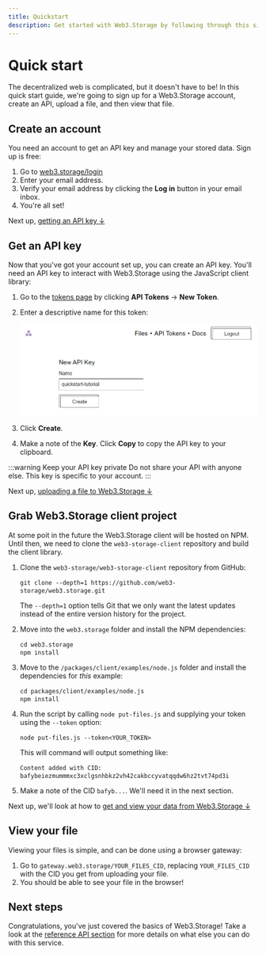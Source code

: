 ```yaml
---
title: Quickstart
description: Get started with Web3.Storage by following through this simple workflow.
---
```


# Quick start

The decentralized web is complicated, but it doesn't have to be! In this quick start guide, we're going to sign up for a Web3.Storage account, create an API, upload a file, and then view that file.

## Create an account

You need an account to get an API key and manage your stored data. Sign up is free:

1. Go to [web3.storage/login](https://web3.storage/login)
1. Enter your email address.
1. Verify your email address by clicking the **Log in** button in your email inbox.
1. You're all set!

Next up, [getting an API key ↓](#get-an-api-key)

## Get an API key

Now that you've got your account set up, you can create an API key. You'll need an API key to interact with Web3.Storage using the JavaScript client library:

1. Go to the [tokens page](https://web3.storage/tokens) by clicking **API Tokens** → **New Token**.
1. Enter a descriptive name for this token:

    ![Web3.Storage API key creation screen.](./images/name-an-api-key.png)

1. Click **Create**.
1. Make a note of the **Key**. Click **Copy** to copy the API key to your clipboard.

:::warning Keep your API key private
Do not share your API with anyone else. This key is specific to your account.
:::

Next up, [uploading a file to Web3.Storage ↓](#upload-a-file)

## Grab Web3.Storage client project

At some poit in the future the Web3.Storage client will be hosted on NPM. Until then, we need to clone the `web3-storage-client` repository and build the client library.

1. Clone the `web3-storage/web3-storage-client` repository from GitHub:

    ```shell
    git clone --depth=1 https://github.com/web3-storage/web3.storage.git
    ```

    The `--depth=1` option tells Git that we only want the latest updates instead of the entire version history for the project.

1. Move into the `web3.storage` folder and install the NPM dependencies:

    ```shell
    cd web3.storage
    npm install
    ```

1. Move to the `/packages/client/examples/node.js` folder and install the dependencies for _this_ example:

    ```shell
    cd packages/client/examples/node.js
    npm install
    ```

1. Run the script by calling `node put-files.js` and supplying your token using the `--token` option:

    ```shell
    node put-files.js --token<YOUR_TOKEN>
    ```

    This will command will output something like:

    ```shell
    Content added with CID: bafybeiezmummmxc3xclgsnhbkz2vh42cakbccyvatqqdw6hz2tvt74pd3i
    ```

1. Make a note of the CID `bafyb...`. We'll need it in the next section.

Next up, we'll look at how to [get and view your data from Web3.Storage ↓](#view-file)

## View your file

Viewing your files is simple, and can be done using a browser gateway:

1. Go to `gateway.web3.storage/YOUR_FILES_CID`, replacing `YOUR_FILES_CID` with the CID you get from uploading your file.
1. You should be able to see your file in the browser!

## Next steps

Congratulations, you've just covered the basics of Web3.Storage! Take a look at the [reference API section](/reference) for more details on what else you can do with this service.

